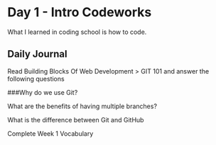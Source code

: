 # Day 1 - Intro Codeworks

What I learned in coding school is how to code.

##  Daily Journal

Read Building Blocks Of Web Development > GIT 101 and answer the following questions

###Why do we use Git?

What are the benefits of having multiple branches?

What is the difference between Git and GitHub

Complete Week 1 Vocabulary